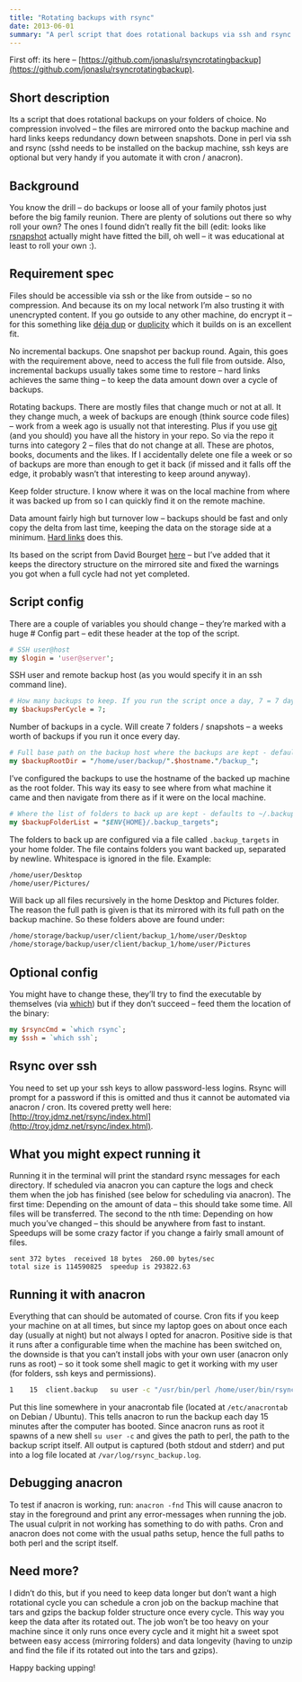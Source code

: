 ```yaml
---
title: "Rotating backups with rsync"
date: 2013-06-01
summary: "A perl script that does rotational backups via ssh and rsync to a backup site. No compression no incremental backups - full snapshots with low data redundancy thanks to hard links"
---
```


First off: its here – [https://github.com/jonaslu/rsyncrotatingbackup](https://github.com/jonaslu/rsyncrotatingbackup).

## Short description
Its a script that does rotational backups on your folders of choice. No compression involved – the files are mirrored onto the backup machine and hard links keeps redundancy down between snapshots. Done in perl via ssh and rsync (sshd needs to be installed on the backup machine, ssh keys are optional but very handy if you automate it with cron / anacron).

## Background
You know the drill – do backups or loose all of your family photos just before the big family reunion. There are plenty of solutions out there so why roll your own? The ones I found didn’t really fit the bill (edit: looks like [rsnapshot](http://www.rsnapshot.org/) actually might have fitted the bill, oh well – it was educational at least to roll your own :).

## Requirement spec
Files should be accessible via ssh or the like from outside – so no compression. And because its on my local network I’m also trusting it with unencrypted content. If you go outside to any other machine, do encrypt it – for this something like [déja dup](https://apps.ubuntu.com/cat/applications/deja-dup/) or [duplicity](http://duplicity.nongnu.org/) which it builds on is an excellent fit.

No incremental backups. One snapshot per backup round. Again, this goes with the requirement above, need to access the full file from outside. Also, incremental backups usually takes some time to restore – hard links achieves the same thing – to keep the data amount down over a cycle of backups.

Rotating backups. There are mostly files that change much or not at all. It they change much, a week of backups are enough (think source code files) – work from a week ago is usually not that interesting. Plus if you use [git](http://git-scm.com/) (and you should) you have all the history in your repo. So via the repo it turns into category 2 – files that do not change at all. These are photos, books, documents and the likes. If I accidentally delete one file a week or so of backups are more than enough to get it back (if missed and it falls off the edge, it probably wasn’t that interesting to keep around anyway).

Keep folder structure. I know where it was on the local machine from where it was backed up from so I can quickly find it on the remote machine.

Data amount fairly high but turnover low – backups should be fast and only copy the delta from last time, keeping the data on the storage side at a minimum. [Hard links](http://en.wikipedia.org/wiki/Hard_link) does this.

Its based on the script from David Bourget [here](http://www.dbourget.com/software/remote-backup.pl) – but I’ve added that it keeps the directory structure on the mirrored site and fixed the warnings you got when a full cycle had not yet completed.

## Script config
There are a couple of variables you should change – they’re marked with a huge # Config part – edit these header at the top of the script.

``` perl
# SSH user@host
my $login = 'user@server';
```

SSH user and remote backup host (as you would specify it in an ssh command line).

``` perl
# How many backups to keep. If you run the script once a day, 7 = 7 days of backups
my $backupsPerCycle = 7;
```

Number of backups in a cycle. Will create 7 folders / snapshots – a weeks worth of backups if you run it once every day.

``` perl
# Full base path on the backup host where the backups are kept - defaults to
my $backupRootDir = "/home/user/backup/".$hostname."/backup_";
```

I’ve configured the backups to use the hostname of the backed up machine as the root folder. This way its easy to see where from what machine it came and then navigate from there as if it were on the local machine.

``` perl
# Where the list of folders to back up are kept - defaults to ~/.backup_targets
my $backupFolderList = "$ENV{HOME}/.backup_targets";
```

The folders to back up are configured via a file called `.backup_targets` in your home folder. The file contains folders you want backed up, separated by newline. Whitespace is ignored in the file. Example:

``` bash
/home/user/Desktop
/home/user/Pictures/
```

Will back up all files recursively in the home Desktop and Pictures folder. The reason the full path is given is that its mirrored with its full path on the backup machine. So these folders above are found under:

``` bash
/home/storage/backup/user/client/backup_1/home/user/Desktop
/home/storage/backup/user/client/backup_1/home/user/Pictures
```

## Optional config
You might have to change these, they’ll try to find the executable by themselves (via [which](http://linux.die.net/man/1/which)) but if they don’t succeed – feed them the location of the binary:

``` perl
my $rsyncCmd = `which rsync`;
my $ssh = `which ssh`;
```

## Rsync over ssh
You need to set up your ssh keys to allow password-less logins. Rsync will prompt for a password if this is omitted and thus it cannot be automated via anacron / cron. Its covered pretty well here: [http://troy.jdmz.net/rsync/index.html](http://troy.jdmz.net/rsync/index.html).

## What you might expect running it
Running it in the terminal will print the standard rsync messages for each directory. If scheduled via anacron you can capture the logs and check them when the job has finished (see below for scheduling via anacron).
The first time: Depending on the amount of data – this should take some time. All files will be transferred. The second to the nth time: Depending on how much you’ve changed – this should be anywhere from fast to instant. Speedups will be some crazy factor if you change a fairly small amount of files.

``` text
sent 372 bytes  received 18 bytes  260.00 bytes/sec
total size is 114590825  speedup is 293822.63
```

## Running it with anacron
Everything that can should be automated of course. Cron fits if you keep your machine on at all times, but since my laptop goes on about once each day (usually at night) but not always I opted for anacron. Positive side is that it runs after a configurable time when the machine has been switched on, the downside is that you can’t install jobs with your own user (anacron only runs as root) – so it took some shell magic to get it working with my user (for folders, ssh keys and permissions).

``` bash
1    15  client.backup   su user -c "/usr/bin/perl /home/user/bin/rsync_rotating_backups.pl" > /var/log/rsync_backup.log 2>&1
```

Put this line somewhere in your anacrontab file (located at `/etc/anacrontab` on Debian / Ubuntu). This tells anacron to run the backup each day 15 minutes after the computer has booted. Since anacron runs as root it spawns of a new shell `su user -c` and gives the path to perl, the path to the backup script itself. All output is captured (both stdout and stderr) and put into a log file located at `/var/log/rsync_backup.log`.

## Debugging anacron
To test if anacron is working, run: `anacron -fnd` This will cause anacron to stay in the foreground and print any error-messages when running the job. The usual culprit in not working has something to do with paths. Cron and anacron does not come with the usual paths setup, hence the full paths to both perl and the script itself.

## Need more?
I didn’t do this, but if you need to keep data longer but don’t want a high rotational cycle you can schedule a cron job on the backup machine that tars and gzips the backup folder structure once every cycle. This way you keep the data after its rotated out. The job won’t be too heavy on your machine since it only runs once every cycle and it might hit a sweet spot between easy access (mirroring folders) and data longevity (having to unzip and find the file if its rotated out into the tars and gzips).

Happy backing upping!
